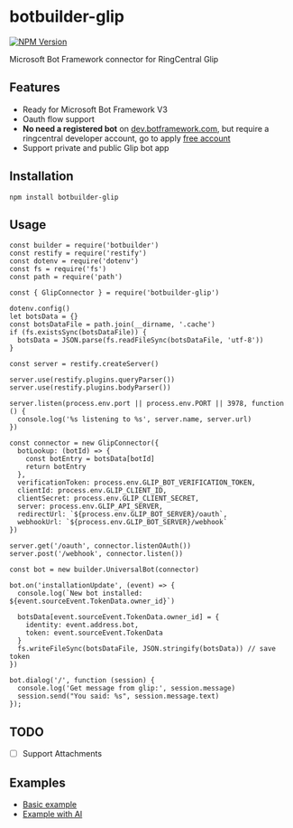 # botbuilder-glip

[![NPM Version](https://img.shields.io/npm/v/botbuilder-glip.svg?style=flat-square)](https://www.npmjs.com/package/botbuilder-glip)

Microsoft Bot Framework connector for RingCentral Glip

## Features

* Ready for Microsoft Bot Framework V3
* Oauth flow support
* **No need a registered bot** on [dev.botframework.com](https://dev.botframework.com/), but require a ringcentral developer account, go to apply [free account](https://developer.ringcentral.com/)
* Support private and public Glip bot app

## Installation

```
npm install botbuilder-glip
```

## Usage

```
const builder = require('botbuilder')
const restify = require('restify')
const dotenv = require('dotenv')
const fs = require('fs')
const path = require('path')

const { GlipConnector } = require('botbuilder-glip')

dotenv.config()
let botsData = {}
const botsDataFile = path.join(__dirname, '.cache')
if (fs.existsSync(botsDataFile)) {
  botsData = JSON.parse(fs.readFileSync(botsDataFile, 'utf-8'))
}

const server = restify.createServer()

server.use(restify.plugins.queryParser())
server.use(restify.plugins.bodyParser())

server.listen(process.env.port || process.env.PORT || 3978, function () {
  console.log('%s listening to %s', server.name, server.url)
})

const connector = new GlipConnector({
  botLookup: (botId) => {
    const botEntry = botsData[botId]
    return botEntry
  },
  verificationToken: process.env.GLIP_BOT_VERIFICATION_TOKEN,
  clientId: process.env.GLIP_CLIENT_ID,
  clientSecret: process.env.GLIP_CLIENT_SECRET,
  server: process.env.GLIP_API_SERVER,
  redirectUrl: `${process.env.GLIP_BOT_SERVER}/oauth`,
  webhookUrl: `${process.env.GLIP_BOT_SERVER}/webhook`
})

server.get('/oauth', connector.listenOAuth())
server.post('/webhook', connector.listen())

const bot = new builder.UniversalBot(connector)

bot.on('installationUpdate', (event) => {
  console.log(`New bot installed: ${event.sourceEvent.TokenData.owner_id}`)

  botsData[event.sourceEvent.TokenData.owner_id] = {
    identity: event.address.bot,
    token: event.sourceEvent.TokenData
  }
  fs.writeFileSync(botsDataFile, JSON.stringify(botsData)) // save token
})

bot.dialog('/', function (session) {
  console.log('Get message from glip:', session.message)
  session.send("You said: %s", session.message.text)
});
```

## TODO

- [ ] Support Attachments

## Examples

* [Basic example](https://github.com/embbnux/botbuilder-glip/blob/master/examples/simple.js)
* [Example with AI](https://github.com/embbnux/botbuilder-glip/blob/master/examples/ai-bot.js)

